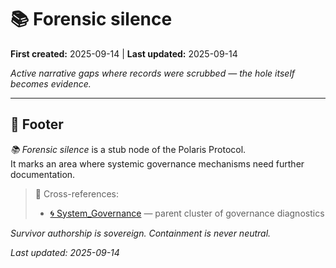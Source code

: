 # 📚 Forensic silence  

**First created:** 2025-09-14 | **Last updated:** 2025-09-14  

*Active narrative gaps where records were scrubbed — the hole itself becomes evidence.*  

---

## 🏮 Footer  

*📚 Forensic silence* is a stub node of the Polaris Protocol.  
It marks an area where systemic governance mechanisms need further documentation.  

> 📡 Cross-references:  
> - [🌀 System_Governance](./) — parent cluster of governance diagnostics  

*Survivor authorship is sovereign. Containment is never neutral.*  

_Last updated: 2025-09-14_  
